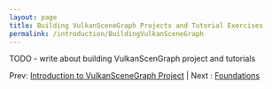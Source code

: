 ```yaml
---
layout: page
title: Building VulkanSceneGraph Projects and Tutorial Exercises
permalink: /introduction/BuildingVulkanSceneGraph
---
```


TODO - write about building VulkanScenGraph project and tutorials

Prev: [Introduction to VulkanSceneGraph Project](VulkanSceneGraph.md) | Next : [Foundations](../foundations.md)
